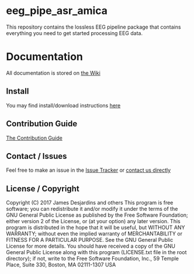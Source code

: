 # eeg_pipe_asr_amica

This repository contains the lossless EEG pipeline package that contains everything you need to get started processing EEG data.

# Documentation
All documentation is stored on [the Wiki](https://git.sharcnet.ca/bucanl_pipelines/bids_lossless_eeg/wikis/home)

## Install
You may find install/download instructions [here](https://git.sharcnet.ca/bucanl_pipelines/bids_lossless_eeg/wikis/install-download)

## Contribution Guide
[The Contribution Guide](https://git.sharcnet.ca/bucanl_pipelines/bids_lossless_eeg/wikis/contributing)

## Contact / Issues
Feel free to make an issue in the [Issue Tracker](https://git.sharcnet.ca/bucanl_pipelines/bids_lossless_eeg/issues)
or [contact us directly](https://git.sharcnet.ca/bucanl_pipelines/bids_lossless_eeg/wikis/contributing#contacting-us)

## License / Copyright

Copyright (C) 2017 James Desjardins and others
This program is free software; you can redistribute it and/or modify it under the terms of the GNU General Public License as published by the Free Software Foundation; either version 2 of the License, or (at your option) any later version.
This program is distributed in the hope that it will be useful, but WITHOUT ANY WARRANTY; without even the implied warranty of MERCHANTABILITY or FITNESS FOR A PARTICULAR PURPOSE. See the GNU General Public License for more details.
You should have received a copy of the GNU General Public License along with this program (LICENSE.txt file in the root directory); if not, write to the Free Software Foundation, Inc., 59 Temple Place, Suite 330, Boston, MA 02111-1307 USA